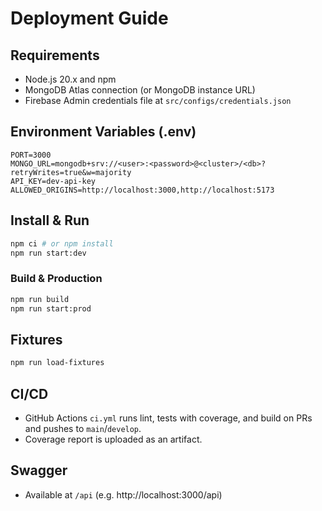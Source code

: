# Deployment Guide

## Requirements
- Node.js 20.x and npm
- MongoDB Atlas connection (or MongoDB instance URL)
- Firebase Admin credentials file at `src/configs/credentials.json`

## Environment Variables (.env)

```
PORT=3000
MONGO_URL=mongodb+srv://<user>:<password>@<cluster>/<db>?retryWrites=true&w=majority
API_KEY=dev-api-key
ALLOWED_ORIGINS=http://localhost:3000,http://localhost:5173
```

## Install & Run

```bash
npm ci # or npm install
npm run start:dev
```

### Build & Production
```bash
npm run build
npm run start:prod
```

## Fixtures
```bash
npm run load-fixtures
```

## CI/CD
- GitHub Actions `ci.yml` runs lint, tests with coverage, and build on PRs and pushes to `main`/`develop`.
- Coverage report is uploaded as an artifact.

## Swagger
- Available at `/api` (e.g. http://localhost:3000/api)